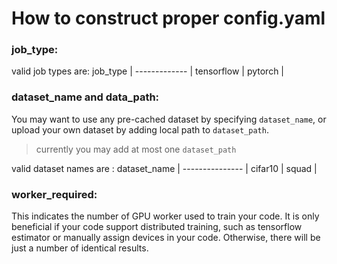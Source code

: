# How to construct proper config.yaml

### job_type:
valid job types are:
job_type      |
------------- |
tensorflow    |
pytorch       |

### dataset_name and data_path:
You may want to use any pre-cached dataset by specifying ```dataset_name```, or upload your own dataset by adding local path to ```dataset_path```.
> currently you may add at most one ```dataset_path```

valid dataset names are :
dataset_name    |
--------------- |
cifar10         |
squad           |

### worker_required: 
This indicates the number of GPU worker used to train your code. It is only beneficial if your code support distributed training, such as tensorflow estimator or manually assign devices in your code. Otherwise, there will be just a number of identical results.


